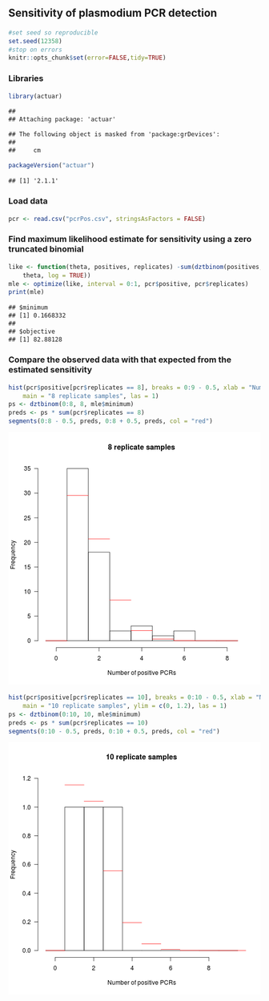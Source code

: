 ## Sensitivity of plasmodium PCR detection


```r
#set seed so reproducible
set.seed(12358)
#stop on errors
knitr::opts_chunk$set(error=FALSE,tidy=TRUE)
```

### Libraries

```r
library(actuar)
```

```
## 
## Attaching package: 'actuar'
```

```
## The following object is masked from 'package:grDevices':
## 
##     cm
```

```r
packageVersion("actuar")
```

```
## [1] '2.1.1'
```

### Load data

```r
pcr <- read.csv("pcrPos.csv", stringsAsFactors = FALSE)
```

### Find maximum likelihood estimate for sensitivity using a zero truncated binomial

```r
like <- function(theta, positives, replicates) -sum(dztbinom(positives, replicates, 
    theta, log = TRUE))
mle <- optimize(like, interval = 0:1, pcr$positive, pcr$replicates)
print(mle)
```

```
## $minimum
## [1] 0.1668332
## 
## $objective
## [1] 82.88128
```

### Compare the observed data with that expected from the estimated sensitivity

```r
hist(pcr$positive[pcr$replicates == 8], breaks = 0:9 - 0.5, xlab = "Number of positive PCRs", 
    main = "8 replicate samples", las = 1)
ps <- dztbinom(0:8, 8, mle$minimum)
preds <- ps * sum(pcr$replicates == 8)
segments(0:8 - 0.5, preds, 0:8 + 0.5, preds, col = "red")
```

![plot of chunk hist](figure/hist-1.png)

```r
hist(pcr$positive[pcr$replicates == 10], breaks = 0:10 - 0.5, xlab = "Number of positive PCRs", 
    main = "10 replicate samples", ylim = c(0, 1.2), las = 1)
ps <- dztbinom(0:10, 10, mle$minimum)
preds <- ps * sum(pcr$replicates == 10)
segments(0:10 - 0.5, preds, 0:10 + 0.5, preds, col = "red")
```

![plot of chunk hist](figure/hist-2.png)

